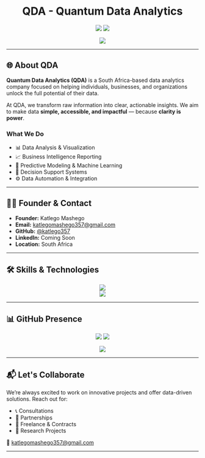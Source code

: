 

<h1 align="center">QDA - Quantum Data Analytics</h1>
<p align="center">
  <img src="https://img.shields.io/badge/Founder-Katlego%20Mashego-blue?style=flat-square" />
  <img src="https://img.shields.io/badge/Email-katlegomashego357@gmail.com-orange?style=flat-square" />
</p>

<p align="center">
  <img src="https://readme-typing-svg.demolab.com/?lines=Welcome+to+Quantum+Data+Analytics!;Transforming+Data+Into+Decisions;Your+Data.+Your+Power.&center=true&width=500&height=45">
</p>

---

## 🌐 About QDA

**Quantum Data Analytics (QDA)** is a South Africa-based data analytics company focused on helping individuals, businesses, and organizations unlock the full potential of their data.

At QDA, we transform raw information into clear, actionable insights. We aim to make data **simple, accessible, and impactful** — because **clarity is power**.

### What We Do

- 📊 Data Analysis & Visualization  
- 📈 Business Intelligence Reporting  
- 🤖 Predictive Modeling & Machine Learning  
- 🧠 Decision Support Systems  
- ⚙️ Data Automation & Integration  

---

## 👨‍💼 Founder & Contact

- **Founder:** Katlego Mashego  
- **Email:** [katlegomashego357@gmail.com](mailto:katlegomashego357@gmail.com)  
- **GitHub:** [@katlego357](https://github.com/katlego357)  
- **LinkedIn:** Coming Soon  
- **Location:** South Africa  

---

## 🛠️ Skills & Technologies

<p align="center">
  <img src="https://skillicons.dev/icons?i=python,r,sql,pandas,numpy,matplotlib,seaborn,tableau,powerbi,excel,git,github,linux" /><br>
  <img src="https://skillicons.dev/icons?i=aws,docker,postgres,azure" />
</p>

---

## 📊 GitHub Presence

<p align="center">
  <img src="https://github-readme-stats.vercel.app/api?username=katlego357&show_icons=true&theme=radical" />
  <img src="https://github-readme-stats.vercel.app/api/top-langs/?username=katlego357&layout=compact&theme=radical" />
</p>

<p align="center">
  <img src="https://github-readme-streak-stats.herokuapp.com?user=katlego357&theme=radical" />
</p>

---

## 📬 Let's Collaborate

We’re always excited to work on innovative projects and offer data-driven solutions. Reach out for:
- 📞 Consultations
- 🤝 Partnerships
- 💼 Freelance & Contracts
- 🧪 Research Projects

📧 [katlegomashego357@gmail.com](mailto:katlegomashego357@gmail.com)

---

